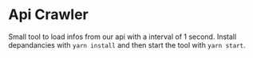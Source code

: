 # Api Crawler

Small tool to load infos from our api with a interval of 1 second. Install depandancies with `yarn install` and then start the tool with `yarn start`.
